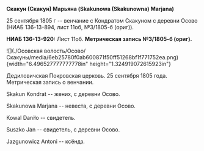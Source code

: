 **Скакун (Скакун) Марьяна (Skakunowa (Skakunowna) Marjana)**

25 сентября 1805 г -- венчание с Кондратом Скакуном с деревни Осово
(НИАБ 136-13-894, лист 11об, №3/1805-б (ориг)).

**НИАБ 136-13-920:** Лист 11об. **Метрическая запись №3/1805-б (ориг).**

![](./Осовская волость/Осово/Скакуны/media/6eb25780f0ab600871f50ff51268bf1f771752ea.png){width="6.496527777777778in"
height="1.324919072615923in"}

Дедиловичская Покровская церковь. 25 сентября 1805 года. Метрическая
запись о венчании.

Skakun Kondrat -- жених, с деревни Осовo.

Skakunowa Marjana -- невеста, с деревни Осовo.

Kowal Daniło -- свидетель.

Suszko Jan -- свидетель, с деревни Осовo.

Jazgunowicz Antoni -- ксёндз.
